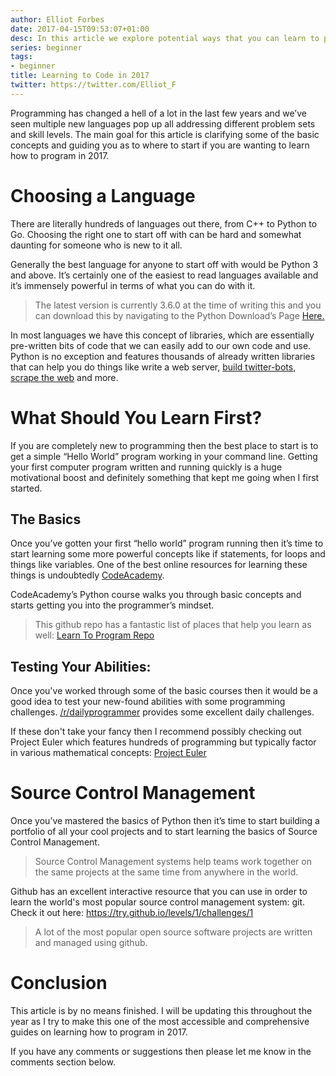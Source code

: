 ```yaml
---
author: Elliot Forbes
date: 2017-04-15T09:53:07+01:00
desc: In this article we explore potential ways that you can learn to program in 2017.
series: beginner
tags:
- beginner
title: Learning to Code in 2017
twitter: https://twitter.com/Elliot_F
---
```


Programming has changed a hell of a lot in the last few years and we’ve seen multiple new languages pop up all addressing different problem sets and skill levels. The main goal for this article is clarifying some of the basic concepts and guiding you as to where to start if you are wanting to learn how to program in 2017.

# Choosing a Language

There are literally hundreds of languages out there, from C++ to Python to Go. Choosing the right one to start off with can be hard and somewhat daunting for someone who is new to it all. 

Generally the best language for anyone to start off with would be Python 3 and above. It’s certainly one of the easiest to read languages available and it’s immensely powerful in terms of what you can do with it. 

> The latest version is currently 3.6.0 at the time of writing this and you can download this by navigating to the Python Download’s Page <a href="https://www.python.org/downloads/">Here.</a>

In most languages we have this concept of libraries, which are essentially pre-written bits of code that we can easily add to our own code and use. Python is no exception and features thousands of already written libraries that can help you do things like write a web server, [build twitter-bots](/python/creating-twitter-bot-python/), [scrape the web](/python/fetching-web-pages-python/) and more.

# What Should You Learn First?

If you are completely new to programming then the best place to start is to get a simple “Hello World” program working in your command line. Getting your first computer program written and running quickly is a huge motivational boost and definitely something that kept me going when I first started.

## The Basics

Once you’ve gotten your first “hello world” program running then it’s time to start learning some more powerful concepts like if statements, for loops and things like variables. One of the best online resources for learning these things is undoubtedly [CodeAcademy](https://www.codecademy.com/). 

CodeAcademy’s Python course walks you through basic concepts and starts getting you into the programmer’s mindset. 

> This github repo has a fantastic list of places that help you learn as well: <a href="https://github.com/karlhorky/learn-to-program">Learn To Program Repo</a>

## Testing Your Abilities:

Once you've worked through some of the basic courses then it would be a good idea to test your new-found abilities with some programming challenges. [/r/dailyprogrammer](https://www.reddit.com/r/dailyprogrammer/) provides some excellent daily challenges. 

If these don't take your fancy then I recommend possibly checking out Project Euler which features hundreds of programming but typically factor in various mathematical concepts: [Project Euler](https://projecteuler.net/archives)

# Source Control Management

Once you’ve mastered the basics of Python then it’s time to start building a portfolio of all your cool projects and to start learning the basics of Source Control Management.

> Source Control Management systems help teams work together on the same projects at the same time from anywhere in the world.

Github has an excellent interactive resource that you can use in order to learn the world's most popular source control management system: git. Check it out here: <a href="https://try.github.io/levels/1/challenges/1">https://try.github.io/levels/1/challenges/1</a>

> A lot of the most popular open source software projects are written and managed using github.

# Conclusion

This article is by no means finished. I will be updating this throughout the year as I try to make this one of the most accessible and comprehensive guides on learning how to program in 2017.

If you have any comments or suggestions then please let me know in the comments section below.